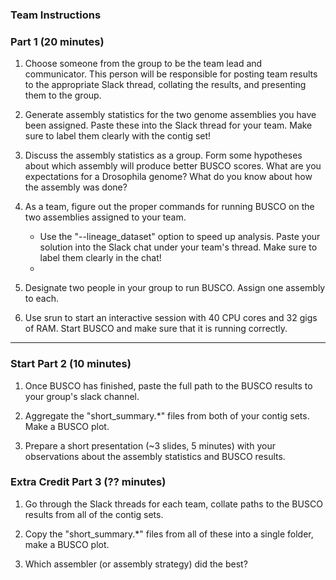 ### Team Instructions

### Part 1 (20 minutes)

1. Choose someone from the group to be the team lead and communicator. This person will be responsible for posting team results to the appropriate Slack thread, collating the results, and presenting them to the group.

1. Generate assembly statistics for the two genome assemblies you have been assigned. Paste these into the Slack thread for your team. Make sure to label them clearly with the contig set!

1. Discuss the assembly statistics as a group. Form some hypotheses about which assembly will produce better BUSCO scores. What are you expectations for a Drosophila genome? What do you know about how the assembly was done?

1. As a team, figure out the proper commands for running BUSCO on the two assemblies assigned to your team. 
    * Use the "--lineage_dataset" option to speed up analysis. Paste your solution into the Slack chat under your team's thread. Make sure to label them clearly in the chat!
    * 

1. Designate two people in your group to run BUSCO. Assign one assembly to each.

1. Use srun to start an interactive session with 40 CPU cores and 32 gigs of RAM. Start BUSCO and make sure that it is running correctly.

-------

### Start Part 2 (10 minutes)

1. Once BUSCO has finished, paste the full path to the BUSCO results to your group's slack channel.

1. Aggregate the "short_summary.*" files from both of your contig sets. Make a BUSCO plot.

1. Prepare a short presentation (~3 slides, 5 minutes) with your observations about the assembly statistics and BUSCO results.


### Extra Credit Part 3 (?? minutes)

1. Go through the Slack threads for each team, collate paths to the BUSCO results from all of the contig sets.

1. Copy the "short_summary.*" files from all of these into a single folder, make a BUSCO plot. 

1. Which assembler (or assembly strategy) did the best?